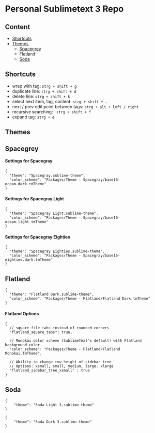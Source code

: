 # Personal Sublimetext 3 Repo

## Content

* [Shortcuts](#Shortcuts)
* [Themes](#Themes)
	* [Spacegrey](#Spacegrey)
	* [Flatland](#Flatland)
	* [Soda](#Soda)

## <a name="Shortcuts"></a>Shortcuts

* wrap with tag: ```strg + shift + g```
* duplicate line: ```strg + shift + d```
* delete line: ```strg + shift + k```
* select next item, tag, content: ```strg + shift + .```
* next / prev edit point between tags: ```strg + alt + left / right```
* recursive searching: ``` strg + shift + f```
* expand tag: ```strg + e ```

## <a name="Themes"></a>Themes
## <a name="Spacegrey"></a>Spacegrey

#### Settings for Spacegray
```
{
  "theme": "Spacegray.sublime-theme",
  "color_scheme": "Packages/Theme - Spacegray/base16-ocean.dark.tmTheme"
}
```
#### Settings for Spacegray Light
```
{
  "theme": "Spacegray Light.sublime-theme",
  "color_scheme": "Packages/Theme - Spacegray/base16-ocean.light.tmTheme"
}
```
#### Settings for Spacegray Eighties
```
{
  "theme": "Spacegray Eighties.sublime-theme",
  "color_scheme": "Packages/Theme - Spacegray/base16-eighties.dark.tmTheme"
}
```
## <a name="Flatland"></a>Flatland
```
{
  "theme": "Flatland Dark.sublime-theme",
  "color_scheme": "Packages/Theme - Flatland/Flatland Dark.tmTheme"
}
```
#### Flatland Options
```
{
  // square file tabs instead of rounded corners
  "flatland_square_tabs": true,

  // Monokai color scheme (SublimeText's default) with Flatland background color
  "color_scheme": "Packages/Theme - Flatland/Flatland Monokai.tmTheme",

  // Ability to change row height of sidebar tree
  // Options: xsmall, small, medium, large, xlarge
  "flatland_sidebar_tree_xsmall" : true
}
```
## <a name="Soda"></a>Soda
```
{
    "theme": "Soda Light 3.sublime-theme"
}

{
    "theme": "Soda Dark 3.sublime-theme"
}
```
